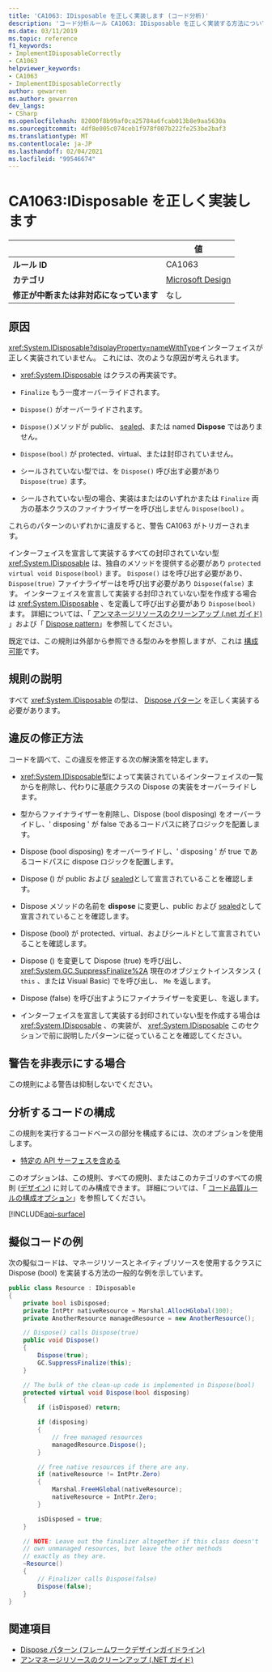 ```yaml
---
title: 'CA1063: IDisposable を正しく実装します (コード分析)'
description: 'コード分析ルール CA1063: IDisposable を正しく実装する方法について説明します。'
ms.date: 03/11/2019
ms.topic: reference
f1_keywords:
- ImplementIDisposableCorrectly
- CA1063
helpviewer_keywords:
- CA1063
- ImplementIDisposableCorrectly
author: gewarren
ms.author: gewarren
dev_langs:
- CSharp
ms.openlocfilehash: 82000f8b99af0ca25784a6fcab013b8e9aa5630a
ms.sourcegitcommit: 4df8e005c074ceb1f978f007b222fe253be2baf3
ms.translationtype: MT
ms.contentlocale: ja-JP
ms.lasthandoff: 02/04/2021
ms.locfileid: "99546674"
---
```

# <a name="ca1063-implement-idisposable-correctly"></a>CA1063:IDisposable を正しく実装します

| | 値 |
|-|-|
| **ルール ID** |CA1063|
| **カテゴリ** |[Microsoft Design](design-warnings.md)|
| **修正が中断または非対応になっています** |なし|

## <a name="cause"></a>原因

<xref:System.IDisposable?displayProperty=nameWithType>インターフェイスが正しく実装されていません。 これには、次のような原因が考えられます。

- <xref:System.IDisposable> はクラスの再実装です。

- `Finalize` もう一度オーバーライドされます。

- `Dispose()` がオーバーライドされます。

- `Dispose()`メソッドが public、 [sealed](../../../csharp/language-reference/keywords/sealed.md)、または named **Dispose** ではありません。

- `Dispose(bool)` が protected、virtual、または封印されていません。

- シールされていない型では、を `Dispose()` 呼び出す必要があり `Dispose(true)` ます。

- シールされていない型の場合、実装はまたはのいずれかまたは `Finalize` 両方の基本クラスのファイナライザーを呼び出しません `Dispose(bool)` 。

これらのパターンのいずれかに違反すると、警告 CA1063 がトリガーされます。

インターフェイスを宣言して実装するすべての封印されていない型 <xref:System.IDisposable> は、独自のメソッドを提供する必要があり `protected virtual void Dispose(bool)` ます。 `Dispose()` はを呼び出す必要があり、 `Dispose(true)` ファイナライザーはを呼び出す必要があり `Dispose(false)` ます。 インターフェイスを宣言して実装する封印されていない型を作成する場合は <xref:System.IDisposable> 、を定義して呼び出す必要があり `Dispose(bool)` ます。 詳細については、「 [アンマネージリソースのクリーンアップ (.net ガイド)](../../../standard/garbage-collection/unmanaged.md) 」および「 [Dispose pattern](../../../standard/garbage-collection/implementing-dispose.md)」を参照してください。

既定では、この規則は外部から参照できる型のみを参照しますが、これは [構成可能](#configure-code-to-analyze)です。

## <a name="rule-description"></a>規則の説明

すべて <xref:System.IDisposable> の型は、 [Dispose パターン](../../../standard/garbage-collection/implementing-dispose.md) を正しく実装する必要があります。

## <a name="how-to-fix-violations"></a>違反の修正方法

コードを調べて、この違反を修正する次の解決策を特定します。

- <xref:System.IDisposable>型によって実装されているインターフェイスの一覧からを削除し、代わりに基底クラスの Dispose の実装をオーバーライドします。

- 型からファイナライザーを削除し、Dispose (bool disposing) をオーバーライドし、' disposing ' が false であるコードパスに終了ロジックを配置します。

- Dispose (bool disposing) をオーバーライドし、' disposing ' が true であるコードパスに dispose ロジックを配置します。

- Dispose () が public および [sealed](../../../csharp/language-reference/keywords/sealed.md)として宣言されていることを確認します。

- Dispose メソッドの名前を **dispose** に変更し、public および [sealed](../../../csharp/language-reference/keywords/sealed.md)として宣言されていることを確認します。

- Dispose (bool) が protected、virtual、およびシールドとして宣言されていることを確認します。

- Dispose () を変更して Dispose (true) を呼び出し、 <xref:System.GC.SuppressFinalize%2A> 現在のオブジェクトインスタンス ( `this` 、または Visual Basic) でを呼び出し、 `Me` を返します。

- Dispose (false) を呼び出すようにファイナライザーを変更し、を返します。

- インターフェイスを宣言して実装する封印されていない型を作成する場合は <xref:System.IDisposable> 、の実装が、 <xref:System.IDisposable> このセクションで前に説明したパターンに従っていることを確認してください。

## <a name="when-to-suppress-warnings"></a>警告を非表示にする場合

この規則による警告は抑制しないでください。

## <a name="configure-code-to-analyze"></a>分析するコードの構成

この規則を実行するコードベースの部分を構成するには、次のオプションを使用します。

- [特定の API サーフェスを含める](#include-specific-api-surfaces)

このオプションは、この規則、すべての規則、またはこのカテゴリのすべての規則 ([デザイン](design-warnings.md)) に対してのみ構成できます。 詳細については、「 [コード品質ルールの構成オプション](../code-quality-rule-options.md)」を参照してください。

[!INCLUDE[api-surface](~/includes/code-analysis/api-surface.md)]

## <a name="pseudo-code-example"></a>擬似コードの例

次の擬似コードは、マネージリソースとネイティブリソースを使用するクラスに Dispose (bool) を実装する方法の一般的な例を示しています。

```csharp
public class Resource : IDisposable
{
    private bool isDisposed;
    private IntPtr nativeResource = Marshal.AllocHGlobal(100);
    private AnotherResource managedResource = new AnotherResource();

    // Dispose() calls Dispose(true)
    public void Dispose()
    {
        Dispose(true);
        GC.SuppressFinalize(this);
    }

    // The bulk of the clean-up code is implemented in Dispose(bool)
    protected virtual void Dispose(bool disposing)
    {
        if (isDisposed) return;

        if (disposing)
        {
            // free managed resources
            managedResource.Dispose();
        }

        // free native resources if there are any.
        if (nativeResource != IntPtr.Zero)
        {
            Marshal.FreeHGlobal(nativeResource);
            nativeResource = IntPtr.Zero;
        }

        isDisposed = true;
    }

    // NOTE: Leave out the finalizer altogether if this class doesn't
    // own unmanaged resources, but leave the other methods
    // exactly as they are.
    ~Resource()
    {
        // Finalizer calls Dispose(false)
        Dispose(false);
    }
}
```

## <a name="see-also"></a>関連項目

- [Dispose パターン (フレームワークデザインガイドライン)](../../../standard/garbage-collection/implementing-dispose.md)
- [アンマネージリソースのクリーンアップ (.NET ガイド)](../../../standard/garbage-collection/unmanaged.md)
